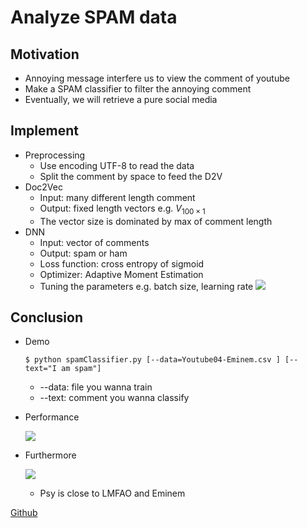 # Analyze SPAM data

## Motivation
* Annoying message interfere us to view the comment of youtube
* Make a SPAM classifier to filter the annoying comment
* Eventually, we will retrieve a pure social media

## Implement
* Preprocessing
    + Use encoding UTF-8 to read the data
    + Split the comment by space to feed the D2V
* Doc2Vec
    + Input: many different length comment
    + Output: fixed length vectors e.g. $V_{100\times1}$
    + The vector size is dominated by max of comment length
* DNN
    + Input: vector of comments
    + Output: spam or ham
    + Loss function: cross entropy of sigmoid
    + Optimizer: Adaptive Moment Estimation
    + Tuning the parameters e.g. batch size, learning rate
![](https://i.imgur.com/Na6PQn2.png)

## Conclusion
* Demo  
    ```
    $ python spamClassifier.py [--data=Youtube04-Eminem.csv ] [--text="I am spam"]
    ```
    + --data: file you wanna train
    + --text: comment you wanna classify
* Performance

    ![](https://i.imgur.com/JZaGu6p.png)

* Furthermore

    ![](https://i.imgur.com/0zDujAX.png)

    + Psy is close to LMFAO and Eminem

[Github](https://github.com/boom85423/spam)
